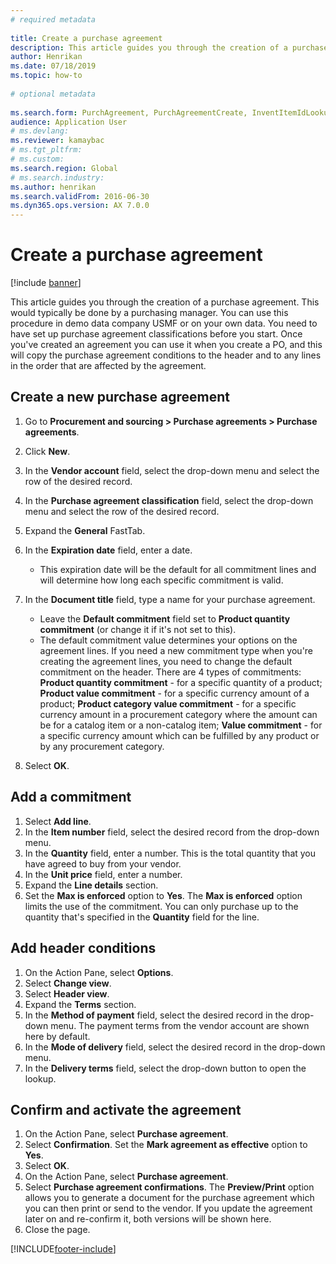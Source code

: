 ```yaml
--- 
# required metadata 
 
title: Create a purchase agreement
description: This article guides you through the creation of a purchase agreement. 
author: Henrikan
ms.date: 07/18/2019
ms.topic: how-to 
 
# optional metadata 
 
ms.search.form: PurchAgreement, PurchAgreementCreate, InventItemIdLookupSimple, AgreementConfirmRunForm, PurchAgreementHistory   
audience: Application User 
# ms.devlang:  
ms.reviewer: kamaybac
# ms.tgt_pltfrm:  
# ms.custom:  
ms.search.region: Global
# ms.search.industry: 
ms.author: henrikan
ms.search.validFrom: 2016-06-30 
ms.dyn365.ops.version: AX 7.0.0 
---
```

# Create a purchase agreement

[!include [banner](../../includes/banner.md)]

This article guides you through the creation of a purchase agreement. This would typically be done by a purchasing manager. You can use this procedure in demo data company USMF or on your own data. You need to have set up purchase agreement classifications before you start. Once you've created an agreement you can use it when you create a PO, and this will copy the purchase agreement conditions to the header and to any lines in the order that are affected by the agreement.


## Create a new purchase agreement
1. Go to **Procurement and sourcing > Purchase agreements > Purchase agreements**.
2. Click **New**.
3. In the **Vendor account** field, select the drop-down menu and select the row of the desired record.
4. In the **Purchase agreement classification** field, select the drop-down menu and select the row of the desired record.
5. Expand the **General** FastTab.
6. In the **Expiration date** field, enter a date.

    - This expiration date will be the default for all commitment lines and will determine how long each specific commitment is valid.  

7. In the **Document title** field, type a name for your purchase agreement.

    - Leave the **Default commitment** field set to **Product quantity commitment** (or change it if it's not set to this).  
    - The default commitment value determines your options on the agreement lines. If you need a new commitment type when you're creating the agreement lines, you need to change the default commitment on the header. There are 4 types of commitments: **Product quantity commitment** - for a specific quantity of a product; **Product value commitment** - for a specific currency amount of a product; **Product category value commitment** - for a specific currency amount in a procurement category where the amount can be for a catalog item or a non-catalog item; **Value commitment** - for a specific currency amount which can be fulfilled by any product or by any procurement category.  

8. Select **OK**.

## Add a commitment
1. Select **Add line**.
2. In the **Item number** field, select the desired record from the drop-down menu.
3. In the **Quantity** field, enter a number. This is the total quantity that you have agreed to buy from your vendor.  
4. In the **Unit price** field, enter a number.
5. Expand the **Line details** section.
6. Set the **Max is enforced** option to **Yes**. The **Max is enforced** option limits the use of the commitment. You can only purchase up to the quantity that's specified in the **Quantity** field for the line.  

## Add header conditions
1. On the Action Pane, select **Options**.
2. Select **Change view**.
3. Select **Header view**.
4. Expand the **Terms** section.
5. In the **Method of payment** field, select the desired record in the drop-down menu. The payment terms from the vendor account are shown here by default.  
6. In the **Mode of delivery** field, select the desired record in the drop-down menu.
7. In the **Delivery terms** field, select the drop-down button to open the lookup.

## Confirm and activate the agreement
1. On the Action Pane, select **Purchase agreement**.
2. Select **Confirmation**. Set the **Mark agreement as effective** option to **Yes**.  
3. Select **OK**.
4. On the Action Pane, select **Purchase agreement**.
5. Select **Purchase agreement confirmations**. The **Preview/Print** option allows you to generate a document for the purchase agreement which you can then print or send to the vendor. If you update the agreement later on and re-confirm it, both versions will be shown here.  
6. Close the page.



[!INCLUDE[footer-include](../../../includes/footer-banner.md)]